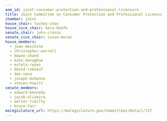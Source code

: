 ```yaml
---
aom_id: joint-consumer-protection-and-professional-licensure
title: Joint Committee on Consumer Protection and Professional Licensure
chamber: joint
house_chair: tackey-chan
house_vice_chair: mary-keefe
senate_chair: john-cronin
senate_vice_chair: susan-moran
house_members:
  - joan-meschino
  - christopher-worrell
  - dawne-shand
  - kate-donaghue
  - estela-reyes
  - david-leboeuf
  - dan-sena
  - joseph-mckenna
  - steven-howitt
senate_members:
  - edward-kennedy
  - jacob-oliveira
  - walter-timilty
  - bruce-tarr
malegislature_url: https://malegislature.gov/Committees/Detail/J17
---
```

